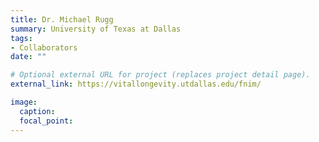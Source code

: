 ```yaml
---
title: Dr. Michael Rugg
summary: University of Texas at Dallas
tags:
- Collaborators
date: ""

# Optional external URL for project (replaces project detail page).
external_link: https://vitallongevity.utdallas.edu/fnim/

image:
  caption: 
  focal_point: 
---
```

